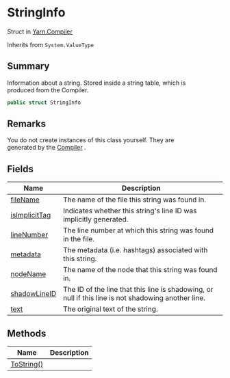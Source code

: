 # StringInfo

Struct in [Yarn.Compiler](yarn.compiler.md)

Inherits from `System.ValueType`

## Summary

Information about a string. Stored inside a string table, which is\
produced from the Compiler.

```csharp
public struct StringInfo
```

## Remarks

You do not create instances of this class yourself. They are\
generated by the [Compiler](yarn.compiler.compiler.md) .

## Fields

| Name                                                       | Description                                                                                         |
| ---------------------------------------------------------- | --------------------------------------------------------------------------------------------------- |
| [fileName](yarn.compiler.stringinfo.filename.md)           | The name of the file this string was found in.                                                      |
| [isImplicitTag](yarn.compiler.stringinfo.isimplicittag.md) | Indicates whether this string's line ID was implicitly generated.                                   |
| [lineNumber](yarn.compiler.stringinfo.linenumber.md)       | The line number at which this string was found in the file.                                         |
| [metadata](yarn.compiler.stringinfo.metadata.md)           | The metadata (i.e. hashtags) associated with this string.                                           |
| [nodeName](yarn.compiler.stringinfo.nodename.md)           | The name of the node that this string was found in.                                                 |
| [shadowLineID](yarn.compiler.stringinfo.shadowlineid.md)   | The ID of the line that this line is shadowing, or null if this line is not shadowing another line. |
| [text](yarn.compiler.stringinfo.text.md)                   | The original text of the string.                                                                    |

## Methods

| Name                                               | Description |
| -------------------------------------------------- | ----------- |
| [ToString()](yarn.compiler.stringinfo.tostring.md) |             |
